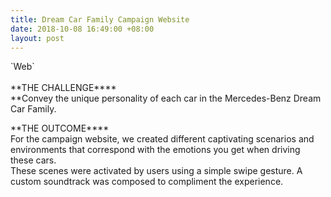 ```yaml
---
title: Dream Car Family Campaign Website
date: 2018-10-08 16:49:00 +08:00
layout: post
---
```


\`Web\`\
\
\*\*THE CHALLENGE\*\***\
**Convey the unique personality of each car in the Mercedes-Benz Dream Car Family.

\*\*THE OUTCOME\*\***\
For the campaign website, we created different captivating scenarios and environments that correspond with the emotions you get when driving these cars.
\
These scenes were activated by users using a simple swipe gesture. A custom soundtrack was composed to compliment the experience.

